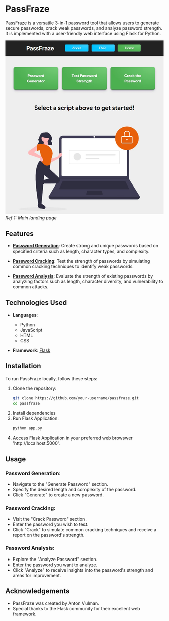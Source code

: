 # PassFraze

PassFraze is a versatile 3-in-1 password tool that allows users to generate secure passwords, crack weak passwords, and analyze password strength. It is implemented with a user-friendly web interface using Flask for Python.<br>

![PassFraze Screenshot 1](screenshots/main.jpg) <br>
*Ref 1: Main landing page*

## Features

- **[Password Generation](#password-generation)**: Create strong and unique passwords based on specified criteria such as length, character types, and complexity.
  
- **[Password Cracking](#password-cracking)**: Test the strength of passwords by simulating common cracking techniques to identify weak passwords.
  
- **[Password Analysis](#password-analysis)**: Evaluate the strength of existing passwords by analyzing factors such as length, character diversity, and vulnerability to common attacks.
  
## Technologies Used

- **Languages**:
  - Python
  - JavaScript
  - HTML
  - CSS
  
- **Framework**: [Flask](https://flask.palletsprojects.com/)

## Installation

To run PassFraze locally, follow these steps:

1. Clone the repository:
   ```bash
   git clone https://github.com/your-username/passfraze.git
   cd passfraze

2. Install dependencies
3. Run Flask Application:
   ```bash
   python app.py
4. Access Flask Application in your preferred web browswer 'http://localhost:5000'.

## Usage
### Password Generation:
- Navigate to the "Generate Password" section.
- Specify the desired length and complexity of the password.
- Click "Generate" to create a new password.
### Password Cracking:

- Visit the "Crack Password" section.
- Enter the password you wish to test.
- Click "Crack" to simulate common cracking techniques and receive a report on the password's strength.
### Password Analysis:
- Explore the "Analyze Password" section.
- Enter the password you want to analyze.
- Click "Analyze" to receive insights into the password's strength and areas for improvement.

## Acknowledgements
- PassFraze was created by Anton Vulman.
- Special thanks to the Flask community for their excellent web framework.
